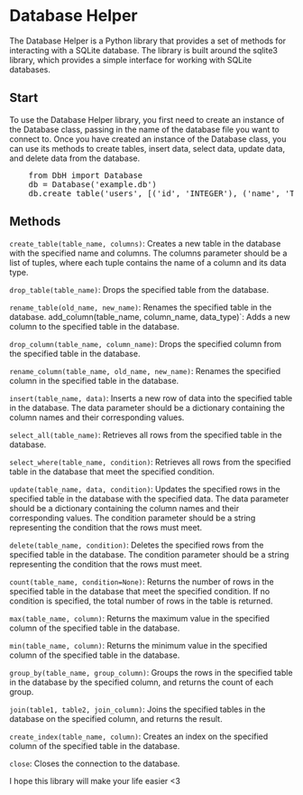 # Database Helper  

The Database Helper is a Python library that provides a set of methods for interacting with a SQLite database. The library is built around the sqlite3 library, which provides a simple interface for working with SQLite databases.


## Start

To use the Database Helper library, you first need to create an instance of the Database class, passing in the name of the database file you want to connect to. Once you have created an instance of the Database class, you can use its methods to create tables, insert data, select data, update data, and delete data from the database.

<pre>
    from DbH import Database
    db = Database('example.db')
    db.create_table('users', [('id', 'INTEGER'), ('name', 'TEXT')
</pre>

## Methods

`create_table(table_name, columns)`: Creates a new table in the database with the specified name and columns. The columns parameter should be a list of tuples, where each tuple contains the name of a column and its data type.

`drop_table(table_name)`: Drops the specified table from the database.

`rename_table(old_name, new_name)`: Renames the specified table in the database.
add_column(table_name, column_name, data_type)`: Adds a new column to the specified table in the database.

`drop_column(table_name, column_name)`: Drops the specified column from the specified table in the database.

`rename_column(table_name, old_name, new_name)`: Renames the specified column in the specified table in the database.

`insert(table_name, data)`: Inserts a new row of data into the specified table in the database. The data parameter should be a dictionary containing the column names and their corresponding values.

`select_all(table_name)`: Retrieves all rows from the specified table in the database.

`select_where(table_name, condition)`: Retrieves all rows from the specified table in the database that meet the specified condition.

`update(table_name, data, condition)`: Updates the specified rows in the specified table in the database with the specified data. The data parameter should be a dictionary containing the column names and their corresponding values. The condition parameter should be a string representing the condition that the rows must meet.

`delete(table_name, condition)`: Deletes the specified rows from the specified table in the database. The condition parameter should be a string representing the condition that the rows must meet.

`count(table_name, condition=None)`: Returns the number of rows in the specified table in the database that meet the specified condition. If no condition is specified, the total number of rows in the table is returned.

`max(table_name, column)`: Returns the maximum value in the specified column of the specified table in the database.

`min(table_name, column)`: Returns the minimum value in the specified column of the specified table in the database.

`group_by(table_name, group_column)`: Groups the rows in the specified table in the database by the specified column, and returns the count of each group.

`join(table1, table2, join_column)`: Joins the specified tables in the database on the specified column, and returns the result.

`create_index(table_name, column)`: Creates an index on the specified column of the specified table in the database.

`close`: Closes the connection to the database.  


I hope this library will make your life easier <3
